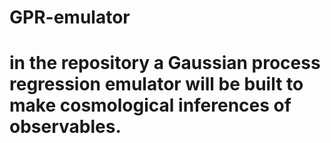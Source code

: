 # GPR-emulator
# in the repository a Gaussian process regression emulator will be built to make cosmological inferences of observables.
